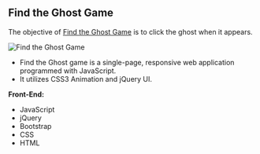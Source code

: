 
**Find the Ghost Game**
--------------------

The objective of [Find the Ghost Game](http://www.bernadetteengleman.com/Apps/Ghost-Game-App/ghost.html) is to click the ghost when it appears.

![Find the Ghost Game](http://www.bernadetteengleman.com/img/portfolio/ghostthumbnail2.jpg)

 - 	Find the Ghost game is a single-page, responsive web application programmed with JavaScript.
 - It utilizes CSS3 Animation and jQuery UI.

**Front-End:**

 - JavaScript
 - jQuery
 - Bootstrap
 - CSS
 - HTML

